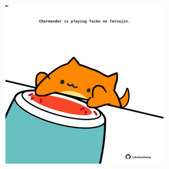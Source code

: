 <!-- built at 24/09/2024, 16:00:41 UTC -->
<p align="center">
  <img width="500" height="500" src="./ReadmeImage.svg">
</p>
